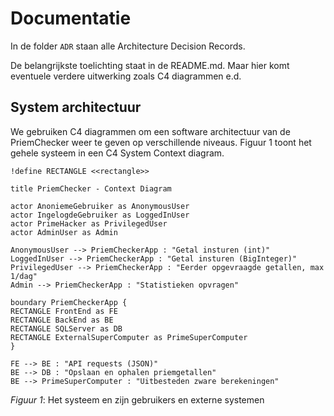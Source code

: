 # Documentatie

In de folder `ADR` staan alle Architecture Decision Records.

De belangrijkste toelichting staat in de README.md. Maar hier komt eventuele verdere uitwerking zoals C4 diagrammen e.d.

## System architectuur

We gebruiken C4 diagrammen om een software architectuur van de PriemChecker weer te geven op verschillende niveaus. Figuur 1 toont het gehele systeem in een C4 System Context diagram.

```plantuml
!define RECTANGLE <<rectangle>>

title PriemChecker - Context Diagram

actor AnoniemeGebruiker as AnonymousUser
actor IngelogdeGebruiker as LoggedInUser
actor PrimeHacker as PrivilegedUser
actor AdminUser as Admin

AnonymousUser --> PriemCheckerApp : "Getal insturen (int)"
LoggedInUser --> PriemCheckerApp : "Getal insturen (BigInteger)"
PrivilegedUser --> PriemCheckerApp : "Eerder opgevraagde getallen, max 1/dag"
Admin --> PriemCheckerApp : "Statistieken opvragen"

boundary PriemCheckerApp {
RECTANGLE FrontEnd as FE
RECTANGLE BackEnd as BE
RECTANGLE SQLServer as DB
RECTANGLE ExternalSuperComputer as PrimeSuperComputer
}

FE --> BE : "API requests (JSON)"
BE --> DB : "Opslaan en ophalen priemgetallen"
BE --> PrimeSuperComputer : "Uitbesteden zware berekeningen"
```

*Figuur 1*: Het systeem en zijn gebruikers en externe systemen